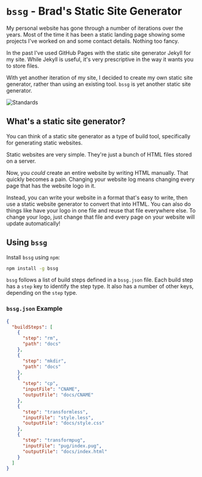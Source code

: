 # `bssg` - Brad's Static Site Generator

My personal website has gone through a number of iterations over the years.
Most of the time it has been a static landing page showing some projects I've worked on and some contact details. Nothing too fancy.

In the past I've used GitHub Pages with the static site generator Jekyll for my site.
While Jekyll is useful, it's very prescriptive in the way it wants you to store files.

With yet another iteration of my site, I decided to create my own static site generator, rather than using an existing tool.
`bssg` is yet another static site generator.

![Standards](https://imgs.xkcd.com/comics/standards.png)

## What's a static site generator?

You can think of a static site generator as a type of build tool, specifically for generating static websites.

Static websites are very simple. They're just a bunch of HTML files stored on a server.

Now, you *could* create an entire website by writing HTML manually. That quickly becomes a pain. Changing your website log means changing every page that has the website logo in it.

Instead, you can write your website in a format that's easy to write, then use a static website generator to convert that into HTML. You can also do things like have your logo in one file and reuse that file everywhere else. To change your logo, just change that file and every page on your website will update automatically!

## Using `bssg`

Install `bssg` using `npm`:

```bash
npm install -g bssg
```

`bssg` follows a list of build steps defined in a `bssg.json` file.
Each build step has a `step` key to identify the step type.
It also has a number of other keys, depending on the `step` type.

### `bssg.json` Example

```json
{
  "buildSteps": [
    {
      "step": "rm",
      "path": "docs"
    },
    {
      "step": "mkdir",
      "path": "docs"
    },
    {
      "step": "cp",
      "inputFile": "CNAME",
      "outputFile": "docs/CNAME"
    },
    {
      "step": "transformless",
      "inputFile": "style.less",
      "outputFile": "docs/style.css"
    },
    {
      "step": "transformpug",
      "inputFile": "pug/index.pug",
      "outputFile": "docs/index.html"
    }
  ]
}
```
